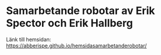 # Samarbetande robotar av Erik Spector och Erik Hallberg
Länk till hemsidan: https://abberispe.github.io/hemsidasamarbetanderobotar/
